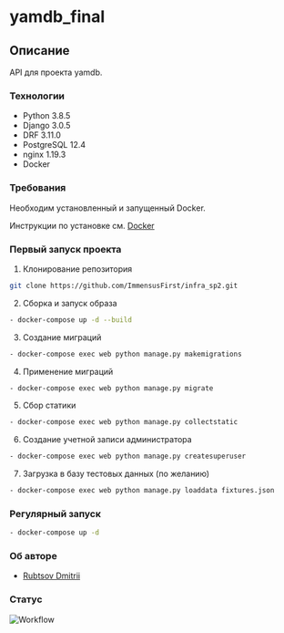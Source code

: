 # yamdb_final

## Описание
API для проекта yamdb.

### Технологии
- Python 3.8.5
- Django 3.0.5
- DRF 3.11.0
- PostgreSQL 12.4
- nginx 1.19.3  
- Docker

### Требования
Необходим установленный и запущенный Docker.

Инструкции по установке см. [Docker](https://www.docker.com/get-started#h_installation)

### Первый запуск проекта
     
1. Клонирование репозитория 
```bash
git clone https://github.com/ImmensusFirst/infra_sp2.git
```
2. Сборка и запуск образа 
```bash
- docker-compose up -d --build
```
3. Создание миграций
```bash
- docker-compose exec web python manage.py makemigrations
```
4. Применение миграций
```bash
- docker-compose exec web python manage.py migrate
```
5. Сбор статики
```bash
- docker-compose exec web python manage.py collectstatic
```
6. Создание учетной записи администратора
```bash
- docker-compose exec web python manage.py createsuperuser
```
7. Загрузка в базу тестовых данных (по желанию) 
```bash
- docker-compose exec web python manage.py loaddata fixtures.json
```

### Регулярный запуск       
```bash
- docker-compose up -d
```
                         
### Об авторе
- [Rubtsov Dmitrii](https://github.com/ImmensusFirst)


### Статус
![Workflow](https://github.com/ImmensusFirst/yamdb_final/actions/workflows/yamdb_workflow.yaml/badge.svg)